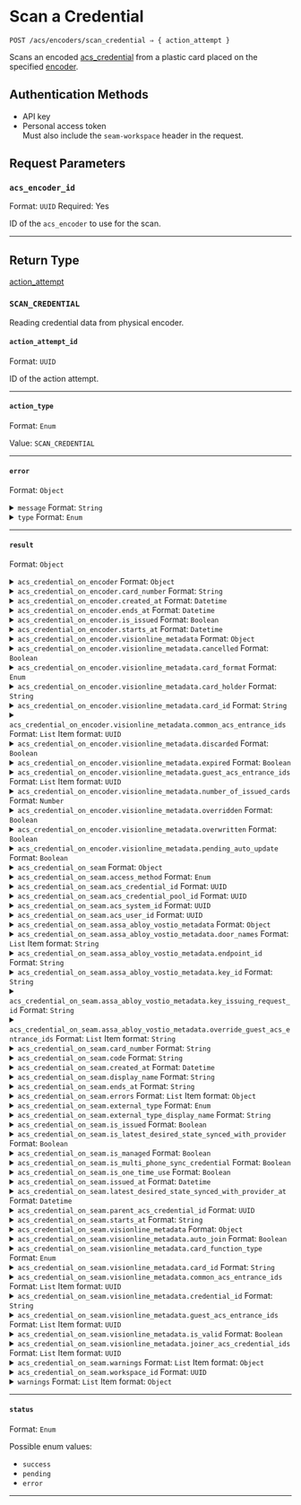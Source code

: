 # Scan a Credential

```
POST /acs/encoders/scan_credential ⇒ { action_attempt }
```

Scans an encoded [acs_credential](../../../capability-guides/access-systems/managing-credentials.md) from a plastic card placed on the specified [encoder](../../../capability-guides/access-systems/working-with-card-encoders-and-scanners/README.md).

## Authentication Methods

- API key
- Personal access token
  <br>Must also include the `seam-workspace` header in the request.

## Request Parameters

### `acs_encoder_id`

Format: `UUID`
Required: Yes

ID of the `acs_encoder` to use for the scan.

***

## Return Type

[action\_attempt](./)

### `SCAN_CREDENTIAL`

Reading credential data from physical encoder.

#### `action_attempt_id`

Format: `UUID`

ID of the action attempt.

---

#### `action_type`

Format: `Enum`

Value: `SCAN_CREDENTIAL`

---

#### `error`

Format: `Object`

<details>

<summary><code>message</code> Format: <code>String</code></summary>
</details>

<details>

<summary><code>type</code> Format: <code>Enum</code></summary>

Possible enum values:
- `uncategorized_error`
- `action_attempt_expired`
- `no_credential_on_encoder`
</details>

---

#### `result`

Format: `Object`

<details>

<summary><code>acs_credential_on_encoder</code> Format: <code>Object</code></summary>

Snapshot of credential data read from physical encoder.
</details>

<details>

<summary><code>acs_credential_on_encoder.card_number</code> Format: <code>String</code></summary>

A number or string that physically identifies the card associated with the [credential](../../../capability-guides/access-systems/managing-credentials.md).
</details>

<details>

<summary><code>acs_credential_on_encoder.created_at</code> Format: <code>Datetime</code></summary>

Date and time at which the [credential](../../../capability-guides/access-systems/managing-credentials.md) was created.
</details>

<details>

<summary><code>acs_credential_on_encoder.ends_at</code> Format: <code>Datetime</code></summary>

Date and time at which the [credential](../../../capability-guides/access-systems/managing-credentials.md) will stop being usable.
</details>

<details>

<summary><code>acs_credential_on_encoder.is_issued</code> Format: <code>Boolean</code></summary>
</details>

<details>

<summary><code>acs_credential_on_encoder.starts_at</code> Format: <code>Datetime</code></summary>

Date and time at which the [credential](../../../capability-guides/access-systems/managing-credentials.md) becomes usable.
</details>

<details>

<summary><code>acs_credential_on_encoder.visionline_metadata</code> Format: <code>Object</code></summary>

Visionline-specific metadata for the [credential](../../../capability-guides/access-systems/managing-credentials.md).
</details>

<details>

<summary><code>acs_credential_on_encoder.visionline_metadata.cancelled</code> Format: <code>Boolean</code></summary>

Indicates whether the card associated with the [credential](../../../capability-guides/access-systems/managing-credentials.md) is cancelled.
</details>

<details>

<summary><code>acs_credential_on_encoder.visionline_metadata.card_format</code> Format: <code>Enum</code></summary>

Format of the card associated with the [credential](../../../capability-guides/access-systems/managing-credentials.md).

Possible enum values:
- `TLCode`
- `rfid48`
</details>

<details>

<summary><code>acs_credential_on_encoder.visionline_metadata.card_holder</code> Format: <code>String</code></summary>

Holden of the card associated with the [credential](../../../capability-guides/access-systems/managing-credentials.md).
</details>

<details>

<summary><code>acs_credential_on_encoder.visionline_metadata.card_id</code> Format: <code>String</code></summary>

Card ID for the Visionline card associated with the [credential](../../../capability-guides/access-systems/managing-credentials.md).
</details>

<details>

<summary><code>acs_credential_on_encoder.visionline_metadata.common_acs_entrance_ids</code> Format: <code>List</code> Item format: <code>UUID</code></summary>

IDs of the common [entrances](../../../capability-guides/access-systems/retrieving-entrance-details.md) for the [credential](../../../capability-guides/access-systems/managing-credentials.md).
</details>

<details>

<summary><code>acs_credential_on_encoder.visionline_metadata.discarded</code> Format: <code>Boolean</code></summary>

Indicates whether the card associated with the [credential](../../../capability-guides/access-systems/managing-credentials.md) is discarded.
</details>

<details>

<summary><code>acs_credential_on_encoder.visionline_metadata.expired</code> Format: <code>Boolean</code></summary>

Indicates whether the card associated with the [credential](../../../capability-guides/access-systems/managing-credentials.md) is expired.
</details>

<details>

<summary><code>acs_credential_on_encoder.visionline_metadata.guest_acs_entrance_ids</code> Format: <code>List</code> Item format: <code>UUID</code></summary>

IDs of the guest [entrances](../../../capability-guides/access-systems/retrieving-entrance-details.md) for the [credential](../../../capability-guides/access-systems/managing-credentials.md).
</details>

<details>

<summary><code>acs_credential_on_encoder.visionline_metadata.number_of_issued_cards</code> Format: <code>Number</code></summary>

Number of issued cards associated with the [credential](../../../capability-guides/access-systems/managing-credentials.md).
</details>

<details>

<summary><code>acs_credential_on_encoder.visionline_metadata.overridden</code> Format: <code>Boolean</code></summary>

Indicates whether the card associated with the [credential](../../../capability-guides/access-systems/managing-credentials.md) is overridden.
</details>

<details>

<summary><code>acs_credential_on_encoder.visionline_metadata.overwritten</code> Format: <code>Boolean</code></summary>

Indicates whether the card associated with the [credential](../../../capability-guides/access-systems/managing-credentials.md) is overwritten.
</details>

<details>

<summary><code>acs_credential_on_encoder.visionline_metadata.pending_auto_update</code> Format: <code>Boolean</code></summary>

Indicates whether the card associated with the [credential](../../../capability-guides/access-systems/managing-credentials.md) is pending auto-update.
</details>

<details>

<summary><code>acs_credential_on_seam</code> Format: <code>Object</code></summary>

Matching acs_credential currently encoded on this card.
</details>

<details>

<summary><code>acs_credential_on_seam.access_method</code> Format: <code>Enum</code></summary>

Access method for the [credential](../../../capability-guides/access-systems/managing-credentials.md). Supported values: `code`, `card`, `mobile_key`.

Possible enum values:
- `code`
- `card`
- `mobile_key`
</details>

<details>

<summary><code>acs_credential_on_seam.acs_credential_id</code> Format: <code>UUID</code></summary>

ID of the [credential](../../../capability-guides/access-systems/managing-credentials.md).
</details>

<details>

<summary><code>acs_credential_on_seam.acs_credential_pool_id</code> Format: <code>UUID</code></summary>
</details>

<details>

<summary><code>acs_credential_on_seam.acs_system_id</code> Format: <code>UUID</code></summary>

ID of the [access control system](https://docs.seam.co/latest/capability-guides/access-systems) that contains the [credential](../../../capability-guides/access-systems/managing-credentials.md).
</details>

<details>

<summary><code>acs_credential_on_seam.acs_user_id</code> Format: <code>UUID</code></summary>

ID of the [ACS user](https://docs.seam.co/latest/capability-guides/access-systems/user-management) to whom the [credential](../../../capability-guides/access-systems/managing-credentials.md) belongs.
</details>

<details>

<summary><code>acs_credential_on_seam.assa_abloy_vostio_metadata</code> Format: <code>Object</code></summary>

Vostio-specific metadata for the [credential](../../../capability-guides/access-systems/managing-credentials.md).
</details>

<details>

<summary><code>acs_credential_on_seam.assa_abloy_vostio_metadata.door_names</code> Format: <code>List</code> Item format: <code>String</code></summary>
</details>

<details>

<summary><code>acs_credential_on_seam.assa_abloy_vostio_metadata.endpoint_id</code> Format: <code>String</code></summary>
</details>

<details>

<summary><code>acs_credential_on_seam.assa_abloy_vostio_metadata.key_id</code> Format: <code>String</code></summary>
</details>

<details>

<summary><code>acs_credential_on_seam.assa_abloy_vostio_metadata.key_issuing_request_id</code> Format: <code>String</code></summary>
</details>

<details>

<summary><code>acs_credential_on_seam.assa_abloy_vostio_metadata.override_guest_acs_entrance_ids</code> Format: <code>List</code> Item format: <code>String</code></summary>
</details>

<details>

<summary><code>acs_credential_on_seam.card_number</code> Format: <code>String</code></summary>

Number of the card associated with the [credential](../../../capability-guides/access-systems/managing-credentials.md).
</details>

<details>

<summary><code>acs_credential_on_seam.code</code> Format: <code>String</code></summary>

Access (PIN) code for the [credential](../../../capability-guides/access-systems/managing-credentials.md).
</details>

<details>

<summary><code>acs_credential_on_seam.created_at</code> Format: <code>Datetime</code></summary>

Date and time at which the [credential](../../../capability-guides/access-systems/managing-credentials.md) was created.
</details>

<details>

<summary><code>acs_credential_on_seam.display_name</code> Format: <code>String</code></summary>

Display name that corresponds to the [credential](../../../capability-guides/access-systems/managing-credentials.md) type.
</details>

<details>

<summary><code>acs_credential_on_seam.ends_at</code> Format: <code>String</code></summary>

Date and time at which the [credential](../../../capability-guides/access-systems/managing-credentials.md) validity ends, in [ISO 8601](https://www.iso.org/iso-8601-date-and-time-format.html) format. Must be a time in the future and after `starts_at`.
</details>

<details>

<summary><code>acs_credential_on_seam.errors</code> Format: <code>List</code> Item format: <code>Object</code></summary>

Errors associated with the [credential](../../../capability-guides/access-systems/managing-credentials.md).

- <code>error_code</code> Format: <code>String</code>


- <code>message</code> Format: <code>String</code>

</details>

<details>

<summary><code>acs_credential_on_seam.external_type</code> Format: <code>Enum</code></summary>

Brand-specific terminology for the [credential](../../../capability-guides/access-systems/managing-credentials.md) type. Supported values: `pti_card`, `brivo_credential`, `hid_credential`, `visionline_card`.

Possible enum values:
- `pti_card`
- `brivo_credential`
- `hid_credential`
- `visionline_card`
- `salto_ks_credential`
- `assa_abloy_vostio_key`
- `salto_space_key`
</details>

<details>

<summary><code>acs_credential_on_seam.external_type_display_name</code> Format: <code>String</code></summary>

Display name that corresponds to the brand-specific terminology for the [credential](../../../capability-guides/access-systems/managing-credentials.md) type.
</details>

<details>

<summary><code>acs_credential_on_seam.is_issued</code> Format: <code>Boolean</code></summary>

Indicates whether the [credential](../../../capability-guides/access-systems/managing-credentials.md) has been encoded onto a card.
</details>

<details>

<summary><code>acs_credential_on_seam.is_latest_desired_state_synced_with_provider</code> Format: <code>Boolean</code></summary>

Indicates whether the latest state of the [credential](../../../capability-guides/access-systems/managing-credentials.md) has been synced from Seam to the provider.
</details>

<details>

<summary><code>acs_credential_on_seam.is_managed</code> Format: <code>Boolean</code></summary>
</details>

<details>

<summary><code>acs_credential_on_seam.is_multi_phone_sync_credential</code> Format: <code>Boolean</code></summary>

Indicates whether the [credential](../../../capability-guides/access-systems/managing-credentials.md) is a [multi-phone sync credential](https://docs.seam.co/latest/capability-guides/mobile-access-in-development/issuing-mobile-credentials-from-an-access-control-system#what-are-multi-phone-sync-credentials).
</details>

<details>

<summary><code>acs_credential_on_seam.is_one_time_use</code> Format: <code>Boolean</code></summary>

Indicates whether the [credential](../../../capability-guides/access-systems/managing-credentials.md) can only be used once. If `true`, the code becomes invalid after the first use.
</details>

<details>

<summary><code>acs_credential_on_seam.issued_at</code> Format: <code>Datetime</code></summary>

Date and time at which the [credential](../../../capability-guides/access-systems/managing-credentials.md) was encoded onto a card.
</details>

<details>

<summary><code>acs_credential_on_seam.latest_desired_state_synced_with_provider_at</code> Format: <code>Datetime</code></summary>

Date and time at which the state of the [credential](../../../capability-guides/access-systems/managing-credentials.md) was most recently synced from Seam to the provider.
</details>

<details>

<summary><code>acs_credential_on_seam.parent_acs_credential_id</code> Format: <code>UUID</code></summary>

ID of the parent [credential](../../../capability-guides/access-systems/managing-credentials.md).
</details>

<details>

<summary><code>acs_credential_on_seam.starts_at</code> Format: <code>String</code></summary>

Date and time at which the [credential](../../../capability-guides/access-systems/managing-credentials.md) validity starts, in [ISO 8601](https://www.iso.org/iso-8601-date-and-time-format.html) format.
</details>

<details>

<summary><code>acs_credential_on_seam.visionline_metadata</code> Format: <code>Object</code></summary>

Visionline-specific metadata for the [credential](../../../capability-guides/access-systems/managing-credentials.md).
</details>

<details>

<summary><code>acs_credential_on_seam.visionline_metadata.auto_join</code> Format: <code>Boolean</code></summary>
</details>

<details>

<summary><code>acs_credential_on_seam.visionline_metadata.card_function_type</code> Format: <code>Enum</code></summary>

Possible enum values:
- `guest`
- `staff`
</details>

<details>

<summary><code>acs_credential_on_seam.visionline_metadata.card_id</code> Format: <code>String</code></summary>
</details>

<details>

<summary><code>acs_credential_on_seam.visionline_metadata.common_acs_entrance_ids</code> Format: <code>List</code> Item format: <code>UUID</code></summary>
</details>

<details>

<summary><code>acs_credential_on_seam.visionline_metadata.credential_id</code> Format: <code>String</code></summary>
</details>

<details>

<summary><code>acs_credential_on_seam.visionline_metadata.guest_acs_entrance_ids</code> Format: <code>List</code> Item format: <code>UUID</code></summary>
</details>

<details>

<summary><code>acs_credential_on_seam.visionline_metadata.is_valid</code> Format: <code>Boolean</code></summary>
</details>

<details>

<summary><code>acs_credential_on_seam.visionline_metadata.joiner_acs_credential_ids</code> Format: <code>List</code> Item format: <code>UUID</code></summary>
</details>

<details>

<summary><code>acs_credential_on_seam.warnings</code> Format: <code>List</code> Item format: <code>Object</code></summary>

Warnings associated with the [credential](../../../capability-guides/access-systems/managing-credentials.md).

- <code>created_at</code> Format: <code>Datetime</code>

  Date and time at which Seam created the warning.


- <code>message</code> Format: <code>String</code>

  Detailed description of the warning. Provides insights into the issue and potentially how to rectify it.


- <code>warning_code</code> Format: <code>Enum</code>

  Unique identifier of the type of warning. Enables quick recognition and categorization of the issue.

  Possible enum values:
  - `waiting_to_be_issued`
  - `schedule_externally_modified`
  - `schedule_modified`
  - `being_deleted`
  - `unknown_issue_with_acs_credential`
  - `needs_to_be_reissued`

</details>

<details>

<summary><code>acs_credential_on_seam.workspace_id</code> Format: <code>UUID</code></summary>

ID of the [workspace](../../../core-concepts/workspaces/README.md) that contains the [credential](../../../capability-guides/access-systems/managing-credentials.md).
</details>

<details>

<summary><code>warnings</code> Format: <code>List</code> Item format: <code>Object</code></summary>

- <code>warning_code</code> Format: <code>Enum</code>

  Possible enum values:
  - `acs_credential_on_encoder_out_of_sync`
  - `acs_credential_on_seam_not_found`


- <code>warning_message</code> Format: <code>String</code>

</details>

---

#### `status`

Format: `Enum`

Possible enum values:
- `success`
- `pending`
- `error`

---

